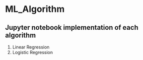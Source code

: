 # ML_Algorithm
## Jupyter notebook implementation of each algorithm <br>
<ol>
<li>Linear Regression
<li>Logistic Regression
<ol/>
